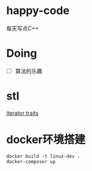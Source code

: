 # happy-code
每天写点C++

# Doing

- [ ] 算法的乐趣


# stl
[iterator traits](https://github.com/zhuanxuhit/happy-code/blob/master/src/stl/iterator_traits.ipynb)

# docker环境搭建
```
docker build -t linux-dev .
docker-composer up
```